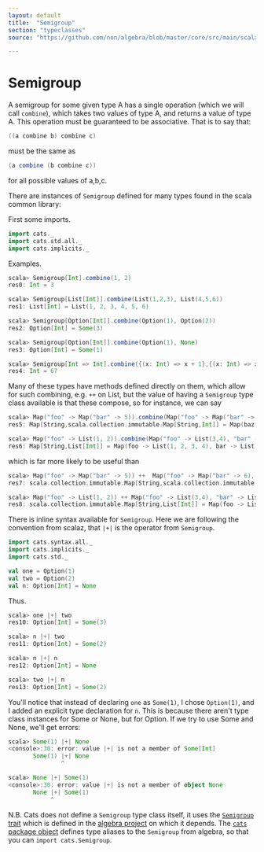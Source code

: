```yaml
---
layout: default
title:  "Semigroup"
section: "typeclasses"
source: "https://github.com/non/algebra/blob/master/core/src/main/scala/algebra/Semigroup.scala"

---
```

# Semigroup

A semigroup for some given type A has a single operation
(which we will call `combine`), which takes two values of type A, and
returns a value of type A. This operation must be guaranteed to be
associative. That is to say that:

```scala
((a combine b) combine c)
```

must be the same as

```scala
(a combine (b combine c))
```

for all possible values of a,b,c. 

There are instances of `Semigroup` defined for many types found in the
scala common library:

First some imports.

```scala
import cats._
import cats.std.all._
import cats.implicits._
```

Examples.

```scala
scala> Semigroup[Int].combine(1, 2)
res0: Int = 3

scala> Semigroup[List[Int]].combine(List(1,2,3), List(4,5,6))
res1: List[Int] = List(1, 2, 3, 4, 5, 6)

scala> Semigroup[Option[Int]].combine(Option(1), Option(2))
res2: Option[Int] = Some(3)

scala> Semigroup[Option[Int]].combine(Option(1), None)
res3: Option[Int] = Some(1)

scala> Semigroup[Int => Int].combine({(x: Int) => x + 1},{(x: Int) => x * 10}).apply(6)
res4: Int = 67
```

Many of these types have methods defined directly on them,
which allow for such combining, e.g. `++` on List, but the
value of having a `Semigroup` type class available is that these
compose, so for instance, we can say

```scala
scala> Map("foo" -> Map("bar" -> 5)).combine(Map("foo" -> Map("bar" -> 6), "baz" -> Map()))
res5: Map[String,scala.collection.immutable.Map[String,Int]] = Map(baz -> Map(), foo -> Map(bar -> 11))

scala> Map("foo" -> List(1, 2)).combine(Map("foo" -> List(3,4), "bar" -> List(42)))
res6: Map[String,List[Int]] = Map(foo -> List(1, 2, 3, 4), bar -> List(42))
```

which is far more likely to be useful than

```scala
scala> Map("foo" -> Map("bar" -> 5)) ++  Map("foo" -> Map("bar" -> 6), "baz" -> Map())
res7: scala.collection.immutable.Map[String,scala.collection.immutable.Map[_ <: String, Int]] = Map(foo -> Map(bar -> 6), baz -> Map())

scala> Map("foo" -> List(1, 2)) ++ Map("foo" -> List(3,4), "bar" -> List(42))
res8: scala.collection.immutable.Map[String,List[Int]] = Map(foo -> List(3, 4), bar -> List(42))
```

There is inline syntax available for `Semigroup`. Here we are 
following the convention from scalaz, that `|+|` is the 
operator from `Semigroup`.

```scala
import cats.syntax.all._
import cats.implicits._
import cats.std._

val one = Option(1)
val two = Option(2)
val n: Option[Int] = None
```

Thus.

```scala
scala> one |+| two
res10: Option[Int] = Some(3)

scala> n |+| two
res11: Option[Int] = Some(2)

scala> n |+| n
res12: Option[Int] = None

scala> two |+| n
res13: Option[Int] = Some(2)
```

You'll notice that instead of declaring `one` as `Some(1)`, I chose
`Option(1)`, and I added an explicit type declaration for `n`. This is
because there aren't type class instances for Some or None, but for
Option. If we try to use Some and None, we'll get errors:

```scala
scala> Some(1) |+| None
<console>:30: error: value |+| is not a member of Some[Int]
       Some(1) |+| None
               ^

scala> None |+| Some(1)
<console>:30: error: value |+| is not a member of object None
       None |+| Some(1)
            ^
```

N.B.
Cats does not define a `Semigroup` type class itself, it uses the [`Semigroup`
trait](https://github.com/non/algebra/blob/master/core/src/main/scala/algebra/Semigroup.scala)
which is defined in the [algebra project](https://github.com/non/algebra) on 
which it depends. The [`cats` package object](https://github.com/typelevel/cats/blob/master/core/src/main/scala/cats/package.scala)
defines type aliases to the `Semigroup` from algebra, so that you can
`import cats.Semigroup`.
